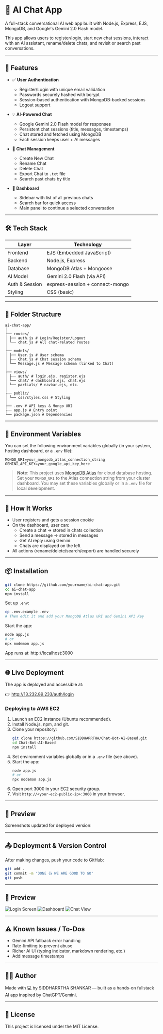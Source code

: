 # 💬 AI Chat App

A full-stack conversational AI web app built with Node.js, Express, EJS, MongoDB, and Google's Gemini 2.0 Flash model.

This app allows users to register/login, start new chat sessions, interact with an AI assistant, rename/delete chats, and revisit or search past conversations.

---

## 🚀 Features

- ✅ **User Authentication**
  - Register/Login with unique email validation
  - Passwords securely hashed with bcrypt
  - Session-based authentication with MongoDB-backed sessions
  - Logout support

- 💡 **AI-Powered Chat**
  - Google Gemini 2.0 Flash model for responses
  - Persistent chat sessions (title, messages, timestamps)
  - Chat stored and fetched using MongoDB
  - Each session keeps user + AI messages

- 💬 **Chat Management**
  - Create New Chat
  - Rename Chat
  - Delete Chat
  - Export Chat to `.txt` file
  - Search past chats by title

- 🧾 **Dashboard**
  - Sidebar with list of all previous chats
  - Search bar for quick access
  - Main panel to continue a selected conversation

---

## 🛠 Tech Stack

| Layer         | Technology                    |
|---------------|-------------------------------|
| Frontend      | EJS (Embedded JavaScript)     |
| Backend       | Node.js, Express              |
| Database      | MongoDB Atlas + Mongoose      |
| AI Model      | Gemini 2.0 Flash (via API)    |
| Auth & Session| express-session + connect-mongo |
| Styling       | CSS (basic)                   |

---

## 📁 Folder Structure

```
ai-chat-app/
│
├── routes/
│ ├── auth.js # Login/Register/Logout
│ └── chat.js # All chat-related routes
│
├── models/
│ ├── User.js # User schema
│ ├── Chat.js # Chat session schema
│ └── Message.js # Message schema (linked to Chat)
│
├── views/
│ ├── auth/ # login.ejs, register.ejs
│ └── chat/ # dashboard.ejs, chat.ejs
│ └── partials/ # navbar.ejs, etc.
│
├── public/
│ └── css/styles.css # Styling
│
├── .env # API keys & Mongo URI
├── app.js # Entry point
└── package.json # Dependencies
```

---


## 🔐 Environment Variables

You can set the following environment variables globally (in your system, hosting dashboard, or a `.env` file):

```
MONGO_URI=your_mongodb_atlas_connection_string
GEMINI_API_KEY=your_google_api_key_here
```

> **Note:** This project uses [MongoDB Atlas](https://www.mongodb.com/atlas) for cloud database hosting. Set your `MONGO_URI` to the Atlas connection string from your cluster dashboard. You may set these variables globally or in a `.env` file for local development.

---

## 🧪 How It Works
- User registers and gets a session cookie
- On the dashboard, user can:
  - Create a chat → stored in chats collection
  - Send a message → stored in messages
  - Get AI reply using Gemini
  - Chats are displayed on the left
- All actions (rename/delete/search/export) are handled securely

---

## 📦 Installation


```bash
git clone https://github.com/yourname/ai-chat-app.git
cd ai-chat-app
npm install
```


Set up `.env`:
```bash
cp .env.example .env
# Then edit it and add your MongoDB Atlas URI and Gemini API Key
```


Start the app:
```bash
node app.js
# or
npx nodemon app.js
```



App runs at: http://localhost:3000

---

## 🌐 Live Deployment

The app is deployed and accessible at:

👉 http://13.232.89.233/auth/login

### Deploying to AWS EC2

1. Launch an EC2 instance (Ubuntu recommended).
2. Install Node.js, npm, and git.
3. Clone your repository:
   ```bash
   git clone https://github.com/SIDDHARRTHA/Chat-Bot-AI-Based.git
   cd Chat-Bot-AI-Based
   npm install
   ```
4. Set environment variables globally or in a `.env` file (see above).
5. Start the app:
   ```bash
   node app.js
   # or
   npx nodemon app.js
   ```
6. Open port 3000 in your EC2 security group.
7. Visit `http://<your-ec2-public-ip>:3000` in your browser.

---

## 📸 Preview

Screenshots updated for deployed version:

---

## 📤 Deployment & Version Control

After making changes, push your code to GitHub:

```bash
git add .
git commit -m "DONE 👍 WE ARE GOOD TO GO"
git push
```

---

## 📸 Preview

![Login Screen](screenshots/login.png)
![Dashboard](screenshots/dashboard.png)
![Chat View](screenshots/chat.png)

---

## ⚠️ Known Issues / To-Dos
- Gemini API fallback error handling
- Rate-limiting to prevent abuse
- Richer AI UI (typing indicator, markdown rendering, etc.)
- Add message timestamps

---

## 👨‍💻 Author
Made with 💻 by SIDDHARRTHA SHANKAR — built as a hands-on fullstack AI app inspired by ChatGPT/Gemini.

---

## 📄 License
This project is licensed under the MIT License.
